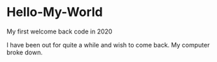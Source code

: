 # Hello-My-World
My first welcome back code in 2020

I have been out for quite a while and wish to come back.
My computer broke down.
